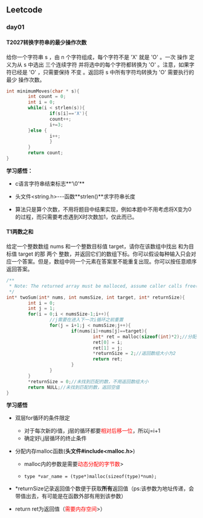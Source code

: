 ## Leetcode

### day01 

#### T2027转换字符串的最少操作次数

给你一个字符串 s ，由 n 个字符组成，每个字符不是 'X' 就是 'O' 。一次 操作 定义为从 s 中选出 三个连续字符 并将选中的每个字符都转换为 'O' 。注意，如果字符已经是 'O' ，只需要保持 不变 。返回将 s 中所有字符均转换为 'O' 需要执行的 最少 操作次数。

```c
int minimumMoves(char * s){
        int count = 0;
        int i = 0;
        while(i < strlen(s)){
                if(s[i]=='X'){
                count++;
                i+=3;
        }else {
                i++;
                }
        }
        return count;
}

```

**学习感悟：**

- c语言字符串结束标志**‘\0’**

- 头文件<string.h>---函数**strlen()**求字符串长度

- 算法只是算个次数，不用将题目中结果实现，例如本题中不用考虑将X变为0的过程，而只需要考虑遇到X时次数加1，仅此而已。

  

#### T1两数之和

给定一个整数数组 nums 和一个整数目标值 target，请你在该数组中找出 和为目标值 target  的那 两个 整数，并返回它们的数组下标。你可以假设每种输入只会对应一个答案。但是，数组中同一个元素在答案里不能重复出现。你可以按任意顺序返回答案。

```c
/**
 * Note: The returned array must be malloced, assume caller calls free().//数组要被分配空间
 */
int* twoSum(int* nums, int numsSize, int target, int* returnSize){
        int i = 0;
        int j = 1;
        for(i = 0;i < numsSize-1;i++){
                //j需要在进入下一次i循环之前重置
                for(j = i+1;j < numsSize;j++){
                        if(nums[i]+nums[j]==target){
                                int* ret = malloc(sizeof(int)*2);//分配内存
                                ret[0] = i;
                                ret[1] = j;
                                *returnSize = 2;//返回数组大小为2
                                return ret;
                        }
                }
        } 
        *returnSize = 0;//未找到匹配的数，不用返回数组大小
        return NULL;//未找到匹配的数，返回空值
}

```

**学习感悟**

- 双层for循环的条件限定
  - 对于每次新的i值，j层的循环都要<font color='red'>相对后移一位</font>，所以j=i+1
  - 确定好i,j层循环的终止条件

- 分配内存malloc函数(**头文件#include<malloc.h>**)

  - malloc内的参数是需要<font color='red'>动态分配的字节数</font>>

  - ```
    type *var_name = (type*)malloc(sizeof(type)*num);
    ```

- *returnSize记录返回值个数便于获取**所有**返回值（ps:该参数为地址传递，会带值出去，有可能是在函数外部有用到该参数）
- return ret为返回值（<font color='red'>需要内存空间</font>>）

